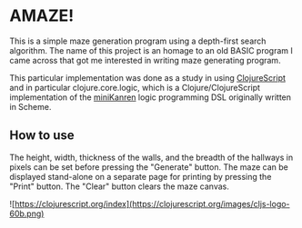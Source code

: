 # AMAZE!

This is a simple maze generation program using a depth-first search algorithm. The name of this project is an homage to an old BASIC program I came across that got me interested in writing maze generating program.

This particular implementation was done as a study in using [ClojureScript](https://clojurescript.org/) and in particular clojure.core.logic, which is a Clojure/ClojureScript implementation of the [miniKanren](http://minikanren.org/) logic programming DSL originally written in Scheme.

## How to use

The height, width, thickness of the walls, and the breadth of the hallways in pixels can be set before pressing the "Generate" button. The maze can be displayed stand-alone on a separate page for printing by pressing the "Print" button. The "Clear" button clears the maze canvas.

![https://clojurescript.org/index](https://clojurescript.org/images/cljs-logo-60b.png)

